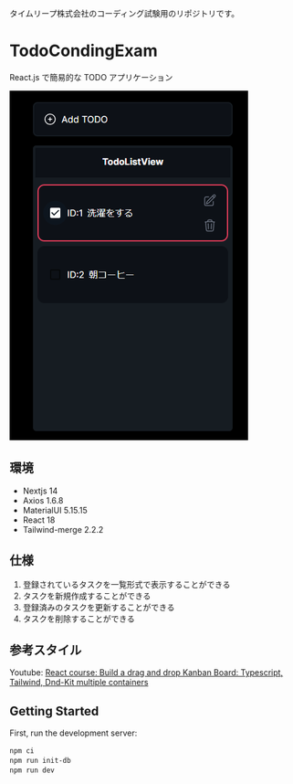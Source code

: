 タイムリープ株式会社のコーディング試験用のリポジトリです。

# TodoCondingExam
React.js で簡易的な TODO アプリケーション

![demo](https://github.com/LedharniWU/Todo-coding-exam/blob/main/blob/main/image.png?raw=true)

## 環境
- Nextjs 14
- Axios 1.6.8
- MaterialUI 5.15.15
- React 18
- Tailwind-merge 2.2.2

## 仕様
1. 登録されているタスクを⼀覧形式で表⽰することができる
2. タスクを新規作成することができる 
3. 登録済みのタスクを更新することができる
4. タスクを削除することができる

## 参考スタイル
Youtube: 
[React course: Build a drag and drop Kanban Board: Typescript, Tailwind, Dnd-Kit multiple containers](https://www.youtube.com/watch?v=RG-3R6Pu_Ik)

## Getting Started

First, run the development server:

```bash
npm ci
npm run init-db
npm run dev
```
